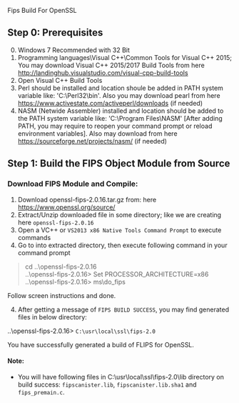 Fips Build For OpenSSL

## Step 0: Prerequisites

0. Windows 7 Recommended with 32 Bit
1. Programming languages\Visual C++\Common Tools for Visual C++ 2015; You may download Visual C++ 2015/2017 Build Tools from here http://landinghub.visualstudio.com/visual-cpp-build-tools
2. Open Visual C++ Build Tools
3. Perl should be installed and location shoule be added in PATH system variable like: 'C:\Perl32\bin'. Also you may download pearl from here https://www.activestate.com/activeperl/downloads (if needed)
4. NASM (Netwide Assembler) installed and location should be added to the PATH system variable like: 'C:\Program Files\NASM' [After adding PATH, you may require to reopen your command prompt or reload environment variables]. Also may download from here https://sourceforge.net/projects/nasm/ (if needed)

## Step 1: Build the FIPS Object Module from Source

### Download FIPS Module and Compile:
1. Download openssl-fips-2.0.16.tar.gz from: here https://www.openssl.org/source/
2. Extract/Unzip downloaded file in some directory; like we are creating here `openssl-fips-2.0.16`
3. Open a VC++ or `VS2013 x86 Native Tools Command Prompt` to execute commands
4. Go to into extracted directory, then execute following command in your command prompt

> cd ..\openssl-fips-2.0.16\
..\openssl-fips-2.0.16> Set PROCESSOR_ARCHITECTURE=x86
..\openssl-fips-2.0.16> ms\do_fips

Follow screen instructions and done.

4. After getting a message of `FIPS BUILD SUCCESS`, you may find generated files in below directory:

..\openssl-fips-2.0.16>	 `C:\usr\local\ssl\fips-2.0`

You have successfully generated a build of FLIPS for OpenSSL.

#### Note: 
- You will have following files in C:\usr\local\ssl\fips-2.0\lib directory on build success: `fipscanister.lib`, `fipscanister.lib.sha1` and `fips_premain.c`.
